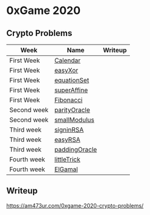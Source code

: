 # 0xGame 2020

## Crypto Problems

| Week        | Name                                                         | Writeup |
| ----------- | ------------------------------------------------------------ | ------- |
| First Week  | [Calendar](https://github.com/Am473ur/0xGame2020/tree/patch-1/Crypto/Calendar) |         |
| First Week  | [easyXor](https://github.com/Am473ur/0xGame2020/tree/patch-1/Crypto/easyXor) |         |
| First Week  | [equationSet](https://github.com/Am473ur/0xGame2020/tree/patch-1/Crypto/equationSet) |         |
| First Week  | [superAffine](https://github.com/Am473ur/0xGame2020/tree/patch-1/Crypto/superAffine) |         |
| First Week  | [Fibonacci](https://github.com/Am473ur/0xGame2020/tree/patch-1/Crypto/Fibonacci) |         |
| Second week | [parityOracle](https://github.com/Am473ur/0xGame2020/tree/patch-1/Crypto/parityOracle) |         |
| Second week | [smallModulus](https://github.com/Am473ur/0xGame2020/tree/patch-1/Crypto/smallModulus) |         |
| Third week  | [signinRSA](https://github.com/Am473ur/0xGame2020/tree/patch-1/Crypto/signinRSA) |         |
| Third week  | [easyRSA](https://github.com/Am473ur/0xGame2020/tree/patch-1/Crypto/easyRSA) |         |
| Third week  | [paddingOracle](https://github.com/Am473ur/0xGame2020/tree/patch-1/Crypto/paddingOracle) |         |
| Fourth week | [littleTrick](https://github.com/Am473ur/0xGame2020/tree/patch-1/Crypto/littleTrick) |         |
| Fourth week | [ElGamal](https://github.com/Am473ur/0xGame2020/tree/patch-1/Crypto/ElGamal) |         |

## Writeup

https://am473ur.com/0xgame-2020-crypto-problems/

